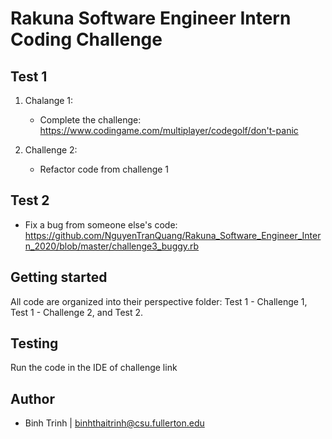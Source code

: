 # Rakuna Software Engineer Intern Coding Challenge

## Test 1

1. Chalange 1:

   - Complete the challenge: https://www.codingame.com/multiplayer/codegolf/don't-panic

2. Challenge 2:
   - Refactor code from challenge 1

## Test 2

- Fix a bug from someone else's code: https://github.com/NguyenTranQuang/Rakuna_Software_Engineer_Intern_2020/blob/master/challenge3_buggy.rb

## Getting started

All code are organized into their perspective folder: Test 1 - Challenge 1, Test 1 - Challenge 2, and Test 2.

## Testing

Run the code in the IDE of challenge link

## Author

- Binh Trinh | binhthaitrinh@csu.fullerton.edu
